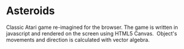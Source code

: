 # Asteroids

Classic Atari game re-imagined for the browser. The game is written in javascript and rendered on the screen using HTML5 Canvas. 
Object's movements and direction is calculated with vector algebra.
